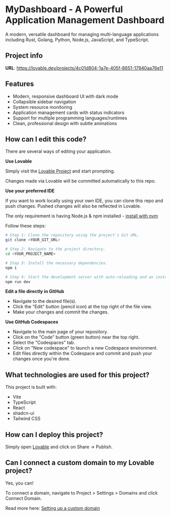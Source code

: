 # MyDashboard - A Powerful Application Management Dashboard

A modern, versatile dashboard for managing multi-language applications including Rust, Golang, Python, Node.js, JavaScript, and TypeScript.

## Project info

**URL**: https://lovable.dev/projects/4c01d804-1a7e-405f-8651-17940aa76e11

## Features

- Modern, responsive dashboard UI with dark mode
- Collapsible sidebar navigation
- System resource monitoring
- Application management cards with status indicators
- Support for multiple programming languages/runtimes
- Clean, professional design with subtle animations

## How can I edit this code?

There are several ways of editing your application.

**Use Lovable**

Simply visit the [Lovable Project](https://lovable.dev/projects/4c01d804-1a7e-405f-8651-17940aa76e11) and start prompting.

Changes made via Lovable will be committed automatically to this repo.

**Use your preferred IDE**

If you want to work locally using your own IDE, you can clone this repo and push changes. Pushed changes will also be reflected in Lovable.

The only requirement is having Node.js & npm installed - [install with nvm](https://github.com/nvm-sh/nvm#installing-and-updating)

Follow these steps:

```sh
# Step 1: Clone the repository using the project's Git URL.
git clone <YOUR_GIT_URL>

# Step 2: Navigate to the project directory.
cd <YOUR_PROJECT_NAME>

# Step 3: Install the necessary dependencies.
npm i

# Step 4: Start the development server with auto-reloading and an instant preview.
npm run dev
```

**Edit a file directly in GitHub**

- Navigate to the desired file(s).
- Click the "Edit" button (pencil icon) at the top right of the file view.
- Make your changes and commit the changes.

**Use GitHub Codespaces**

- Navigate to the main page of your repository.
- Click on the "Code" button (green button) near the top right.
- Select the "Codespaces" tab.
- Click on "New codespace" to launch a new Codespace environment.
- Edit files directly within the Codespace and commit and push your changes once you're done.

## What technologies are used for this project?

This project is built with:

- Vite
- TypeScript
- React
- shadcn-ui
- Tailwind CSS

## How can I deploy this project?

Simply open [Lovable](https://lovable.dev/projects/4c01d804-1a7e-405f-8651-17940aa76e11) and click on Share -> Publish.

## Can I connect a custom domain to my Lovable project?

Yes, you can!

To connect a domain, navigate to Project > Settings > Domains and click Connect Domain.

Read more here: [Setting up a custom domain](https://docs.lovable.dev/tips-tricks/custom-domain#step-by-step-guide)
